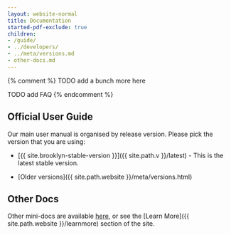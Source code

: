 ```yaml
---
layout: website-normal
title: Documentation
started-pdf-exclude: true
children:
- /guide/
- ../developers/
- ../meta/versions.md
- other-docs.md
---
```


{% comment %}
TODO add a bunch more here

TODO add FAQ
{% endcomment %}

## Official User Guide

Our main user manual is organised by release version. Please pick the version that you are using:

- [{{ site.brooklyn-stable-version }}]({{ site.path.v }}/latest) -
  This is the latest stable version.

- [Older versions]({{ site.path.website }}/meta/versions.html)


## Other Docs

Other mini-docs are available [here](other-docs.html),
or see the [Learn More]({{ site.path.website }}/learnmore) section of the site.
